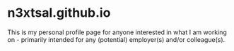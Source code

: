 # n3xtsal.github.io
This is my personal profile page for anyone interested in what I am working on - primarily intended for any (potential) employer(s) and/or colleague(s).
